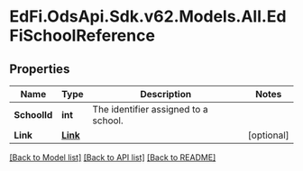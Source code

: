 # EdFi.OdsApi.Sdk.v62.Models.All.EdFiSchoolReference

## Properties

Name | Type | Description | Notes
------------ | ------------- | ------------- | -------------
**SchoolId** | **int** | The identifier assigned to a school. | 
**Link** | [**Link**](Link.md) |  | [optional] 

[[Back to Model list]](../README.md#documentation-for-models) [[Back to API list]](../README.md#documentation-for-api-endpoints) [[Back to README]](../README.md)

